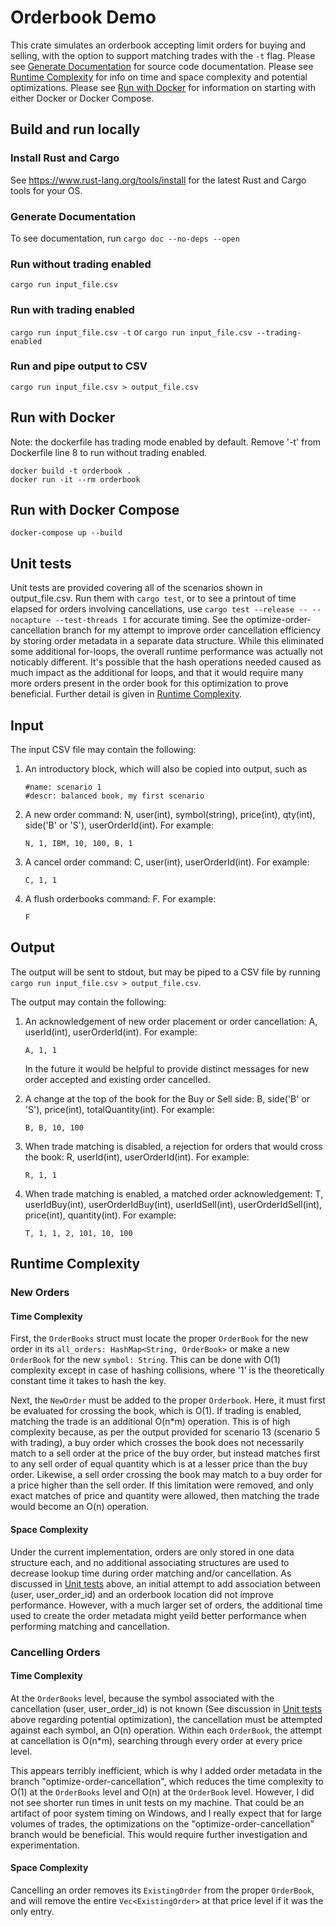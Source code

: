 # Orderbook Demo
This crate simulates an orderbook accepting limit orders for buying and selling, with the option to support matching trades with the `-t` flag. Please see [Generate Documentation](#generate-documentation) for source code documentation. Please see [Runtime Complexity](#runtime-complexity) for info on time and space complexity and potential optimizations. Please see [Run with Docker](#run-with-docker) for information on starting with either Docker or Docker Compose.

## Build and run locally

### Install Rust and Cargo
See https://www.rust-lang.org/tools/install for the latest Rust and Cargo tools for your OS.

### Generate Documentation
To see documentation, run `cargo doc --no-deps --open`

### Run without trading enabled
`cargo run input_file.csv`
### Run with trading enabled
`cargo run input_file.csv -t` or `cargo run input_file.csv --trading-enabled`
### Run and pipe output to CSV
`cargo run input_file.csv > output_file.csv`

## Run with Docker
Note: the dockerfile has trading mode enabled by default. Remove '-t' from Dockerfile line 8 to run without trading enabled.
```
docker build -t orderbook .
docker run -it --rm orderbook
```

## Run with Docker Compose
`docker-compose up --build`

## Unit tests
Unit tests are provided covering all of the scenarios shown in output_file.csv. Run them with `cargo test`, or to see a printout of time elapsed for orders involving cancellations, use `cargo test --release -- --nocapture --test-threads 1` for accurate timing.
See the optimize-order-cancellation branch for my attempt to improve order cancellation efficiency by storing order metadata in a separate data structure. While this eliminated some additional for-loops, the overall runtime performance was actually not noticably different. It's possible that the hash operations needed caused as much impact as the additional for loops, and that it would require many more orders present in the order book for this optimization to prove beneficial. Further detail is given in [Runtime Complexity](#runtime-complexity).

## Input
The input CSV file may contain the following:
1. An introductory block, which will also be copied into output, such as 
    ```
    #name: scenario 1
    #descr: balanced book, my first scenario
    ```
1. A new order command: N, user(int), symbol(string), price(int), qty(int), side('B' or 'S'), userOrderId(int). For example: 
    ```
    N, 1, IBM, 10, 100, B, 1
    ```
1. A cancel order command: C, user(int), userOrderId(int). For example:
    ```
    C, 1, 1
    ```
1. A flush orderbooks command: F. For example:
    ```
    F
    ```

## Output
The output will be sent to stdout, but may be piped to a CSV file by running `cargo run input_file.csv > output_file.csv`.

The output may contain the following:
1. An acknowledgement of new order placement or order cancellation: A, userId(int), userOrderId(int). For example:
    ```
    A, 1, 1
    ```
    In the future it would be helpful to provide distinct messages for new order accepted and existing order cancelled.

1. A change at the top of the book for the Buy or Sell side: B, side('B' or 'S'), price(int), totalQuantity(int). For example:
    ```
    B, B, 10, 100
    ```
1. When trade matching is disabled, a rejection for orders that would cross the book: R, userId(int), userOrderId(int). For example:
    ```
    R, 1, 1
    ```
1. When trade matching is enabled, a matched order acknowledgement: T, userIdBuy(int), userOrderIdBuy(int), userIdSell(int), userOrderIdSell(int), price(int), quantity(int). For example:
    ```
    T, 1, 1, 2, 101, 10, 100
    ````

## Runtime Complexity
### New Orders
#### Time Complexity
First, the `OrderBooks` struct must locate the proper `OrderBook` for the new order in its `all_orders: HashMap<String, OrderBook>` or make a new `OrderBook` for the new `symbol: String`. This can be done with O(1) complexity except in case of hashing collisions, where '1' is the theoretically constant time it takes to hash the key.

Next, the `NewOrder` must be added to the proper `Orderbook`. Here, it must first be evaluated for crossing the book, which is O(1). If trading is enabled, matching the trade is an additional O(n*m) operation. This is of high complexity because, as per the output provided for scenario 13 (scenario 5 with trading), a buy order which crosses the book does not necessarily match to a sell order at the price of the buy order, but instead matches first to any sell order of equal quantity which is at a lesser price than the buy order. Likewise, a sell order crossing the book may match to a buy order for a price higher than the sell order. If this limitation were removed, and only exact matches of price and quantity were allowed, then matching the trade would become an O(n) operation. 
#### Space Complexity
Under the current implementation, orders are only stored in one data structure each, and no additional associating structures are used to decrease lookup time during order matching and/or cancellation. As discussed in [Unit tests](#unit-tests) above, an initial attempt to add association between (user, user_order_id) and an orderbook location did not improve performance. However, with a much larger set of orders, the additional time used to create the order metadata might yeild better performance when performing matching and cancellation.

### Cancelling Orders
#### Time Complexity
At the `OrderBooks` level, because the symbol associated with the cancellation (user, user_order_id) is not known (See discussion in [Unit tests](#unit-tests) above regarding potential optimization), the cancellation must be attempted against each symbol, an O(n) operation. Within each `OrderBook`, the attempt at cancellation is O(n*m), searching through every order at every price level. 

This appears terribly inefficient, which is why I added order metadata in the branch "optimize-order-cancellation", which reduces the time complexity to O(1) at the `OrderBooks` level and O(n) at the `OrderBook` level. However, I did not see shorter run times in unit tests on my machine. That could be an artifact of poor system timing on Windows, and I really expect that for large volumes of trades, the optimizations on the "optimize-order-cancellation" branch would be beneficial. This would require further investigation and experimentation.
#### Space Complexity
Cancelling an order removes its `ExistingOrder` from the proper `OrderBook`, and will remove the entire `Vec<ExistingOrder>` at that price level if it was the only entry.